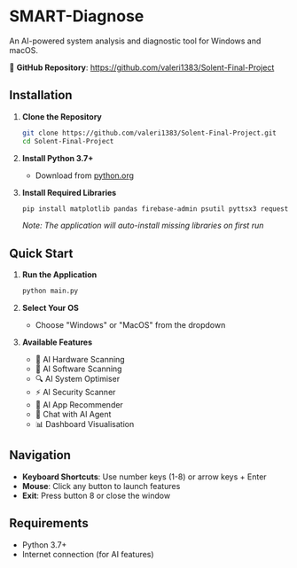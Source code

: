 # SMART-Diagnose

An AI-powered system analysis and diagnostic tool for Windows and macOS.

🔗 **GitHub Repository**: https://github.com/valeri1383/Solent-Final-Project

## Installation

1. **Clone the Repository**
   ```bash
   git clone https://github.com/valeri1383/Solent-Final-Project.git
   cd Solent-Final-Project
   ```

2. **Install Python 3.7+**
   - Download from [python.org](https://python.org)

3. **Install Required Libraries**
   ```bash
   pip install matplotlib pandas firebase-admin psutil pyttsx3 requests openai tkinter
   ```
   
   *Note: The application will auto-install missing libraries on first run*

## Quick Start

1. **Run the Application**
   ```bash
   python main.py
   ```

2. **Select Your OS**
   - Choose "Windows" or "MacOS" from the dropdown

3. **Available Features**
   - 🤖 AI Hardware Scanning
   - 🤖 AI Software Scanning  
   - 🔍 AI System Optimiser
   - ⚡ AI Security Scanner
   - 📱 AI App Recommender
   - 💬 Chat with AI Agent
   - 📊 Dashboard Visualisation

## Navigation

- **Keyboard Shortcuts**: Use number keys (1-8) or arrow keys + Enter
- **Mouse**: Click any button to launch features
- **Exit**: Press button 8 or close the window

## Requirements

- Python 3.7+
- Internet connection (for AI features)


